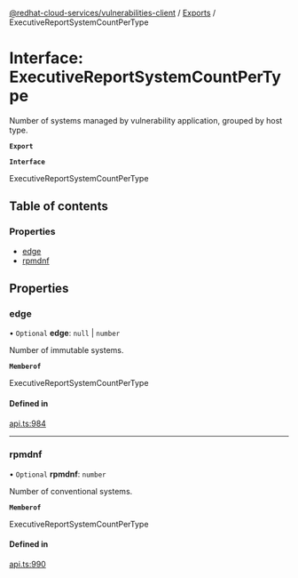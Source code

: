 [@redhat-cloud-services/vulnerabilities-client](../README.md) / [Exports](../modules.md) / ExecutiveReportSystemCountPerType

# Interface: ExecutiveReportSystemCountPerType

Number of systems managed by vulnerability application, grouped by host type.

**`Export`**

**`Interface`**

ExecutiveReportSystemCountPerType

## Table of contents

### Properties

- [edge](ExecutiveReportSystemCountPerType.md#edge)
- [rpmdnf](ExecutiveReportSystemCountPerType.md#rpmdnf)

## Properties

### edge

• `Optional` **edge**: ``null`` \| `number`

Number of immutable systems.

**`Memberof`**

ExecutiveReportSystemCountPerType

#### Defined in

[api.ts:984](https://github.com/RedHatInsights/javascript-clients/blob/master/packages/vulnerabilities/api.ts#L984)

___

### rpmdnf

• `Optional` **rpmdnf**: `number`

Number of conventional systems.

**`Memberof`**

ExecutiveReportSystemCountPerType

#### Defined in

[api.ts:990](https://github.com/RedHatInsights/javascript-clients/blob/master/packages/vulnerabilities/api.ts#L990)
